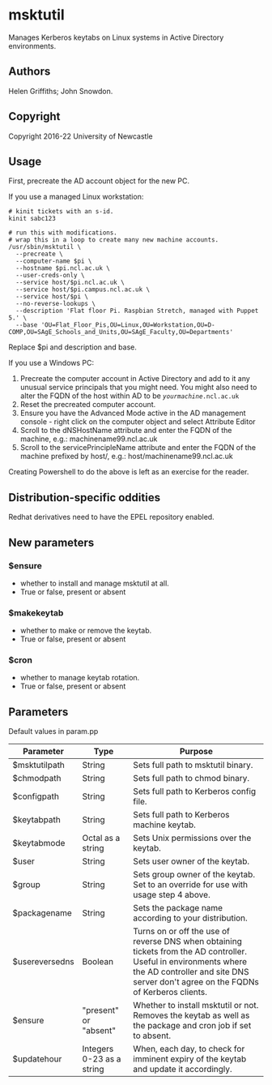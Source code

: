 # msktutil

Manages Kerberos keytabs on Linux systems in Active Directory environments.

## Authors

Helen Griffiths; John Snowdon.

## Copyright

Copyright 2016-22 University of Newcastle

## Usage

First, precreate the AD account object for the new PC.

If you use a managed Linux workstation:

```Shell
# kinit tickets with an s-id.
kinit sabc123

# run this with modifications.
# wrap this in a loop to create many new machine accounts.
/usr/sbin/msktutil \
  --precreate \
  --computer-name $pi \
  --hostname $pi.ncl.ac.uk \
  --user-creds-only \
  --service host/$pi.ncl.ac.uk \
  --service host/$pi.campus.ncl.ac.uk \
  --service host/$pi \
  --no-reverse-lookups \
  --description 'Flat floor Pi. Raspbian Stretch, managed with Puppet 5.' \
  --base 'OU=Flat_Floor_Pis,OU=Linux,OU=Workstation,OU=D-COMP,OU=SAgE_Schools_and_Units,OU=SAgE_Faculty,OU=Departments'
```

Replace $pi and description and base.

If you use a Windows PC:

1. Precreate the computer account in Active Directory and add to it any unusual service principals that you might need.  You might also need to alter the FQDN of the host within AD to be *```yourmachine```*```.ncl.ac.uk```
2. Reset the precreated computer account.
3. Ensure you have the Advanced Mode active in the AD management console - right click on the computer object and select Attribute Editor
4. Scroll to the dNSHostName attribute and enter the FQDN of the machine, e.g.: machinename99.ncl.ac.uk
5. Scroll to the servicePrincipleName attribute and enter the FQDN of the machine prefixed by host/, e.g.: host/machinename99.ncl.ac.uk

Creating Powershell to do the above is left as an exercise for the reader.

## Distribution-specific oddities

Redhat derivatives need to have the EPEL repository enabled.

## New parameters

### $ensure
- whether to install and manage msktutil at all.
- True or false, present or absent

### $makekeytab
- whether to make or remove the keytab.
- True or false, present or absent

### $cron
- whether to manage keytab rotation.
- True or false, present or absent

## Parameters

Default values in param.pp

| Parameter      | Type                      | Purpose                                                                                                                                                                                                |
|----------------|---------------------------|--------------------------------------------------------------------------------------------------------------------------------------------------------------------------------------------------------|
| $msktutilpath  | String                    | Sets full path to msktutil binary.                                                                                                                                                                     |
| $chmodpath     | String                    | Sets full path to chmod binary.                                                                                                                                                                        |
| $configpath    | String                    | Sets full path to Kerberos config file.                                                                                                                                                                |
| $keytabpath    | String                    | Sets full path to Kerberos machine keytab.                                                                                                                                                             |
| $keytabmode    | Octal as a string         | Sets Unix permissions over the keytab.                                                                                                                                                                 |
| $user          | String                    | Sets user owner of the keytab.                                                                                                                                                                         |
| $group         | String                    | Sets group owner of the keytab. Set to an override for use with usage step 4 above.                                                                                                                    |
| $packagename   | String                    | Sets the package name according to your distribution.                                                                                                                                                  |
| $usereversedns | Boolean                   | Turns on or off the use of reverse DNS when obtaining tickets from the AD controller. Useful in environments where the AD controller and site DNS server don't agree on the FQDNs of Kerberos clients. |
| $ensure        | "present" or "absent"     | Whether to install msktutil or not.  Removes the keytab as well as the package and cron job if set to absent.                                                                                          |
| $updatehour    | Integers 0-23 as a string | When, each day, to check for imminent expiry of the keytab and update it accordingly.                                                                                                                  |
